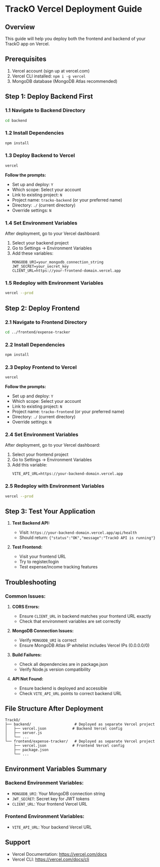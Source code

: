 # TrackO Vercel Deployment Guide

## Overview
This guide will help you deploy both the frontend and backend of your TrackO app on Vercel.

## Prerequisites
1. Vercel account (sign up at vercel.com)
2. Vercel CLI installed: `npm i -g vercel`
3. MongoDB database (MongoDB Atlas recommended)

## Step 1: Deploy Backend First

### 1.1 Navigate to Backend Directory
```bash
cd backend
```

### 1.2 Install Dependencies
```bash
npm install
```

### 1.3 Deploy Backend to Vercel
```bash
vercel
```

**Follow the prompts:**
- Set up and deploy: `Y`
- Which scope: Select your account
- Link to existing project: `N`
- Project name: `tracko-backend` (or your preferred name)
- Directory: `./` (current directory)
- Override settings: `N`

### 1.4 Set Environment Variables
After deployment, go to your Vercel dashboard:
1. Select your backend project
2. Go to Settings → Environment Variables
3. Add these variables:
   ```
   MONGODB_URI=your_mongodb_connection_string
   JWT_SECRET=your_secret_key
   CLIENT_URL=https://your-frontend-domain.vercel.app
   ```

### 1.5 Redeploy with Environment Variables
```bash
vercel --prod
```

## Step 2: Deploy Frontend

### 2.1 Navigate to Frontend Directory
```bash
cd ../frontend/expense-tracker
```

### 2.2 Install Dependencies
```bash
npm install
```

### 2.3 Deploy Frontend to Vercel
```bash
vercel
```

**Follow the prompts:**
- Set up and deploy: `Y`
- Which scope: Select your account
- Link to existing project: `N`
- Project name: `tracko-frontend` (or your preferred name)
- Directory: `./` (current directory)
- Override settings: `N`

### 2.4 Set Environment Variables
After deployment, go to your Vercel dashboard:
1. Select your frontend project
2. Go to Settings → Environment Variables
3. Add this variable:
   ```
   VITE_API_URL=https://your-backend-domain.vercel.app
   ```

### 2.5 Redeploy with Environment Variables
```bash
vercel --prod
```

## Step 3: Test Your Application

1. **Test Backend API:**
   - Visit: `https://your-backend-domain.vercel.app/api/health`
   - Should return: `{"status":"OK","message":"TrackO API is running"}`

2. **Test Frontend:**
   - Visit your frontend URL
   - Try to register/login
   - Test expense/income tracking features

## Troubleshooting

### Common Issues:

1. **CORS Errors:**
   - Ensure `CLIENT_URL` in backend matches your frontend URL exactly
   - Check that environment variables are set correctly

2. **MongoDB Connection Issues:**
   - Verify `MONGODB_URI` is correct
   - Ensure MongoDB Atlas IP whitelist includes Vercel IPs (0.0.0.0/0)

3. **Build Failures:**
   - Check all dependencies are in package.json
   - Verify Node.js version compatibility

4. **API Not Found:**
   - Ensure backend is deployed and accessible
   - Check `VITE_API_URL` points to correct backend URL

## File Structure After Deployment

```
TrackO/
├── backend/                    # Deployed as separate Vercel project
│   ├── vercel.json            # Backend Vercel config
│   ├── server.js
│   └── ...
└── frontend/expense-tracker/   # Deployed as separate Vercel project
    ├── vercel.json            # Frontend Vercel config
    ├── package.json
    └── ...
```

## Environment Variables Summary

### Backend Environment Variables:
- `MONGODB_URI`: Your MongoDB connection string
- `JWT_SECRET`: Secret key for JWT tokens
- `CLIENT_URL`: Your frontend Vercel URL

### Frontend Environment Variables:
- `VITE_API_URL`: Your backend Vercel URL

## Support
- Vercel Documentation: https://vercel.com/docs
- Vercel CLI: https://vercel.com/docs/cli 